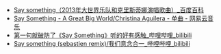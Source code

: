 - [Say something（2013年大世界乐队和克里斯蒂娜演唱歌曲）_百度百科](https://baike.baidu.com/item/Say%20something/14581677)
- [Say Something - A Great Big World/Christina Aguilera - 单曲 - 网易云音乐](https://music.163.com/#/song?id=28247830)
- [第一句就破防了《Say Something》听的好有感触_哔哩哔哩_bilibili](https://www.bilibili.com/video/BV1414y1h7HB/)
- [Say something (sebastien remix)/我们意念合一_哔哩哔哩_bilibili](https://www.bilibili.com/video/BV1tP4y1M7Ns/)
